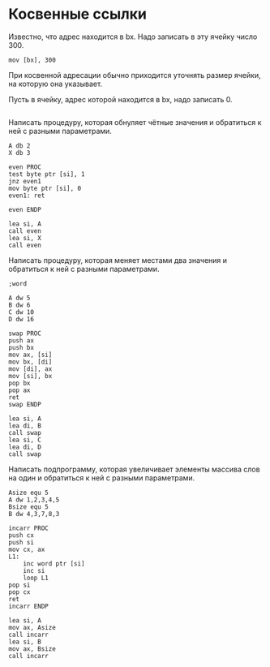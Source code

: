 # Косвенные ссылки

Известно, что адрес находится в bx. Надо записать в эту ячейку число 300.

```x86asm
mov [bx], 300
```

При косвенной адресации обычно приходится уточнять размер ячейки, на которую она указывает.

Пусть в ячейку, адрес которой находится в bx, надо записать 0.

```x86asm

```

Написать процедуру, которая обнуляет чётные значения и обратиться к ней с разными параметрами.

```x86asm
A db 2
X db 3

even PROC
test byte ptr [si], 1
jnz even1
mov byte ptr [si], 0
even1: ret

even ENDP

lea si, A
call even
lea si, X
call even
```

Написать процедуру, которая меняет местами два значения и обратиться к ней с разными параметрами.

```x86asm
;word

A dw 5
B dw 6
C dw 10
D dw 16

swap PROC
push ax
push bx
mov ax, [si]
mov bx, [di]
mov [di], ax
mov [si], bx
pop bx
pop ax
ret
swap ENDP

lea si, A
lea di, B
call swap
lea si, C
lea di, D
call swap
```

Написать подпрограмму, которая увеличивает элементы массива слов на один и обратиться к ней с разными параметрами.

```x86asm
Asize equ 5
A dw 1,2,3,4,5
Bsize equ 5
B dw 4,3,7,8,3

incarr PROC
push cx
push si
mov cx, ax
L1:
    inc word ptr [si]
    inc si
    loop L1
pop si
pop cx
ret
incarr ENDP

lea si, A
mov ax, Asize
call incarr
lea si, B
mov ax, Bsize
call incarr
```
